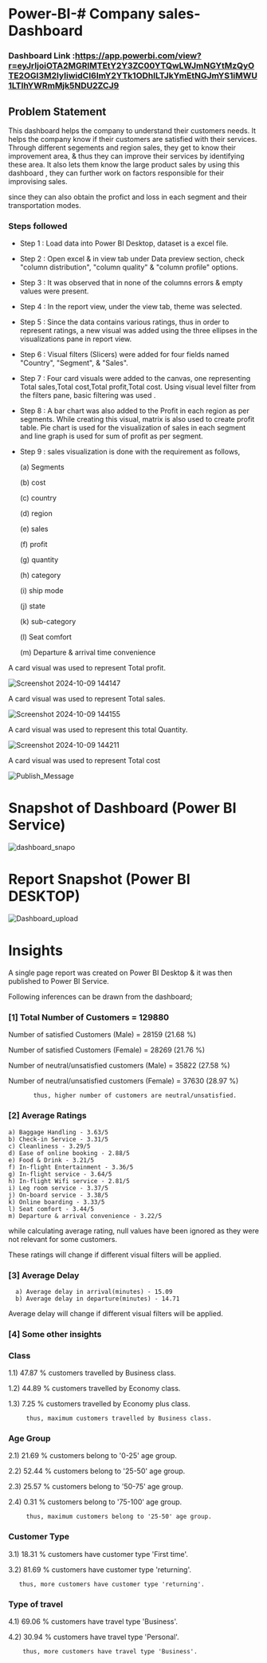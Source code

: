 # Power-BI-# Company sales-Dashboard

### Dashboard Link :https://app.powerbi.com/view?r=eyJrIjoiOTA2MGRlMTEtY2Y3ZC00YTQwLWJmNGYtMzQyOTE2OGI3M2IyIiwidCI6ImY2YTk1ODhlLTJkYmEtNGJmYS1iMWU1LTlhYWRmMjk5NDU2ZCJ9

## Problem Statement

This dashboard helps the company to understand their customers needs. It helps the company know if their customers are satisfied with their services. Through different segements and region sales, they get to know their improvement area, & thus they can improve their services by identifying these area. It also lets them know the large product sales by using this dashboard , they can further work on factors responsible for their improvising sales.

since they can also obtain the profict and loss in each segment and their transportation modes.



### Steps followed 

- Step 1 : Load data into Power BI Desktop, dataset is a excel file.
- Step 2 : Open excel & in view tab under Data preview section, check "column distribution", "column quality" & "column profile" options.

- Step 3 : It was observed that in none of the columns errors & empty values were present.

- Step 4 : In the report view, under the view tab, theme was selected.
- Step 5 : Since the data contains various ratings, thus in order to represent ratings, a new visual was added using the three ellipses in the visualizations pane in report view. 
- Step 6 : Visual filters (Slicers) were added for four fields named "Country", "Segment", & "Sales".
- Step 7 : Four card visuals were added to the canvas, one representing Total sales,Total cost,Total profit,Total cost.
           Using visual level filter from the filters pane, basic filtering was used .
           
           
- Step 8 : A bar chart was also added to the Profit in each region as per segments. While creating this visual, matrix is also used to create profit table.
           Pie chart is used for the visualization of sales in each segment and line graph is used for sum of profit as per segment.
- Step 9 : sales visualization is done with the requirement as follows,

  (a) Segments

  (b) cost
  
  (c) country
  
  (d) region
  
  (e) sales
  
  (f) profit
  
  (g) quantity
  
  (h) category
  
  (i) ship mode
  
  (j) state
  
  (k) sub-category
  
  (l) Seat comfort
  
  (m) Departure & arrival time convenience
  
A card visual was used to represent Total profit.

![Screenshot 2024-10-09 144147](https://github.com/user-attachments/assets/f8a6e570-3d7a-4e5d-8f98-f2b9707e1407)
 
 A card visual was used to represent Total sales.
 
![Screenshot 2024-10-09 144155](https://github.com/user-attachments/assets/7f784790-f870-4d9c-a321-b3f8d6fa16f1)

 A card visual was used to represent this total Quantity.

 ![Screenshot 2024-10-09 144211](https://github.com/user-attachments/assets/99c76b97-9652-4965-9366-9f6d1700a12b)
 
 A card visual was used to represent Total cost

 
 
 
![Publish_Message](https://user-images.githubusercontent.com/102996550/174094520-3a845196-97e6-4d44-8760-34a64abc3e77.jpg)

# Snapshot of Dashboard (Power BI Service)

![dashboard_snapo](https://user-images.githubusercontent.com/102996550/174096257-11f1aae5-203d-44fc-bfca-25d37faf3237.jpg)

 
 # Report Snapshot (Power BI DESKTOP)

 
![Dashboard_upload](https://user-images.githubusercontent.com/102996550/174074051-4f08287a-0568-4fdf-8ac9-6762e0d8fa94.jpg)

# Insights

A single page report was created on Power BI Desktop & it was then published to Power BI Service.

Following inferences can be drawn from the dashboard;

### [1] Total Number of Customers = 129880

   Number of satisfied Customers (Male) = 28159 (21.68 %)

   Number of satisfied Customers (Female) = 28269 (21.76 %)

   Number of neutral/unsatisfied customers (Male) = 35822 (27.58 %)

   Number of neutral/unsatisfied customers (Female) = 37630 (28.97 %)


           thus, higher number of customers are neutral/unsatisfied.
           
### [2] Average Ratings

    a) Baggage Handling - 3.63/5
    b) Check-in Service - 3.31/5
    c) Cleanliness - 3.29/5
    d) Ease of online booking - 2.88/5
    e) Food & Drink - 3.21/5
    f) In-flight Entertainment - 3.36/5
    g) In-flight service - 3.64/5
    h) In-flight Wifi service - 2.81/5
    i) Leg room service - 3.37/5
    j) On-board service - 3.38/5
    k) Online boarding - 3.33/5
    l) Seat comfort - 3.44/5
    m) Departure & arrival convenience - 3.22/5
  
  while calculating average rating, null values have been ignored as they were not relevant for some customers. 
  
  These ratings will change if different visual filters will be applied.  
  
  ### [3] Average Delay 
  
      a) Average delay in arrival(minutes) - 15.09
      b) Average delay in departure(minutes) - 14.71
Average delay will change if different visual filters will be applied.

 ### [4] Some other insights
 
 ### Class
 
 1.1) 47.87 % customers travelled by Business class.
 
 1.2) 44.89 % customers travelled by Economy class.
 
 1.3) 7.25 % customers travelled by Economy plus class.
 
         thus, maximum customers travelled by Business class.
 
 ### Age Group
 
 2.1)  21.69 % customers belong to '0-25' age group.
 
 2.2)  52.44 % customers belong to '25-50' age group.
 
 2.3)  25.57 % customers belong to '50-75' age group.
 
 2.4)  0.31 % customers belong to '75-100' age group.
 
         thus, maximum customers belong to '25-50' age group.
         
### Customer Type

3.1) 18.31 % customers have customer type 'First time'.

3.2) 81.69 % customers have customer type 'returning'.
       
       thus, more customers have customer type 'returning'.

### Type of travel

4.1) 69.06 % customers have travel type 'Business'.

4.2) 30.94 % customers have travel type 'Personal'.

        thus, more customers have travel type 'Business'.
